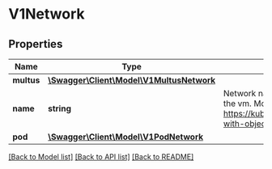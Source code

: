 # V1Network

## Properties
Name | Type | Description | Notes
------------ | ------------- | ------------- | -------------
**multus** | [**\Swagger\Client\Model\V1MultusNetwork**](V1MultusNetwork.md) |  | [optional] 
**name** | **string** | Network name. Must be a DNS_LABEL and unique within the vm. More info: https://kubernetes.io/docs/concepts/overview/working-with-objects/names/#names | 
**pod** | [**\Swagger\Client\Model\V1PodNetwork**](V1PodNetwork.md) |  | [optional] 

[[Back to Model list]](../README.md#documentation-for-models) [[Back to API list]](../README.md#documentation-for-api-endpoints) [[Back to README]](../README.md)


